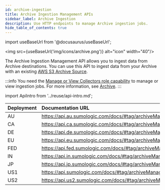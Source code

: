 ```yaml
---
id: archive-ingestion
title: Archive Ingestion Management APIs
sidebar_label: Archive Ingestion
description: Use HTTP endpoints to manage Archive ingestion jobs.
hide_table_of_contents: true
---
```


import useBaseUrl from '@docusaurus/useBaseUrl';

<img src={useBaseUrl('img/icons/archive.png')} alt="icon" width="40"/>

The Archive Ingestion Management API allows you to ingest data from Archive destinations. You can use this API to ingest data from your Archive with an existing [AWS S3 Archive Source](/docs/manage/data-archiving/archive#create-an-aws-s3-archivesource).

:::info
You need the [Manage or View Collectors role capability](/docs/manage/users-roles/roles/role-capabilities/#data-management) to manage or view ingestion jobs. For more information, see [Archive](/docs/manage/data-archiving/archive).
:::

import ApiIntro from '../reuse/api-intro.md';

<ApiIntro/>

| Deployment | Documentation URL                                         |
|:------------|:-----------------------------------------------------------|
| AU         | https://api.au.sumologic.com/docs/#tag/archiveManagement  |
| CA         | https://api.ca.sumologic.com/docs/#tag/archiveManagement  |
| DE         | https://api.de.sumologic.com/docs/#tag/archiveManagement  |
| EU         | https://api.eu.sumologic.com/docs/#tag/archiveManagement  |
| FED        | https://api.fed.sumologic.com/docs/#tag/archiveManagement |
| IN         | https://api.in.sumologic.com/docs/#tag/archiveManagement  |
| JP         | https://api.jp.sumologic.com/docs/#tag/archiveManagement  |
| US1        | https://api.sumologic.com/docs/#tag/archiveManagement     |
| US2        | https://api.us2.sumologic.com/docs/#tag/archiveManagement |

